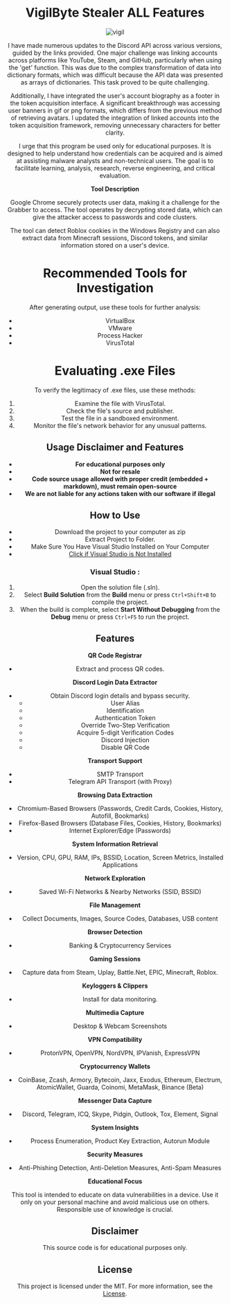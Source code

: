 <div align="center">

# VigilByte Stealer ALL Features

<div align="center">

![vigil](https://github.com/QRAXDDL/ExtraSensoryPerception/assets/141562904/e09dff38-2442-470c-b2ae-cb531cfb63a6)

I have made numerous updates to the Discord API across various versions, guided by the links provided. One major challenge was linking accounts across platforms like YouTube, Steam, and GitHub, particularly when using the 'get' function. This was due to the complex transformation of data into dictionary formats, which was difficult because the API data was presented as arrays of dictionaries. This task proved to be quite challenging.

Additionally, I have integrated the user's account biography as a footer in the token acquisition interface. A significant breakthrough was accessing user banners in gif or png formats, which differs from the previous method of retrieving avatars. I updated the integration of linked accounts into the token acquisition framework, removing unnecessary characters for better clarity.

I urge that this program be used only for educational purposes. It is designed to help understand how credentials can be acquired and is aimed at assisting malware analysts and non-technical users. The goal is to facilitate learning, analysis, research, reverse engineering, and critical evaluation.

**Tool Description**

Google Chrome securely protects user data, making it a challenge for the Grabber to access. The tool operates by decrypting stored data, which can give the attacker access to passwords and code clusters.

The tool can detect Roblox cookies in the Windows Registry and can also extract data from Minecraft sessions, Discord tokens, and similar information stored on a user's device.

# **Recommended Tools for Investigation**

After generating output, use these tools for further analysis:

- VirtualBox
- VMware
- Process Hacker
- VirusTotal

# **Evaluating .exe Files**

To verify the legitimacy of .exe files, use these methods:

1. Examine the file with VirusTotal.
2. Check the file's source and publisher.
3. Test the file in a sandboxed environment.
4. Monitor the file's network behavior for any unusual patterns.

## **Usage Disclaimer and Features**

- **For educational purposes only**
- **Not for resale**
- **Code source usage allowed with proper credit (embedded + markdown), must remain open-source**
- **We are not liable for any actions taken with our software if illegal**

## How to Use

- Download the project to your computer as zip
- Extract Project to Folder.
- Make Sure You Have Visual Studio Installed on Your Computer
- [Click if Visual Studio is Not Installed](https://visualstudio.microsoft.com/en/thank-you-downloading-visual-studio/?sku=Community&channel=Release&version=VS2022&source=VSLandingPage&passive=false&cid=2030)

### Visual Studio :

1. Open the solution file (.sln).
2. Select **Build Solution** from the **Build** menu or press `Ctrl+Shift+B` to compile the project.
3. When the build is complete, select **Start Without Debugging** from the **Debug** menu or press `Ctrl+F5` to run the project.

## Features

**QR Code Registrar**

- Extract and process QR codes.

**Discord Login Data Extractor**

- Obtain Discord login details and bypass security.
  - User Alias
  - Identification
  - Authentication Token
  - Override Two-Step Verification
  - Acquire 5-digit Verification Codes
  - Discord Injection
  - Disable QR Code

**Transport Support**

- SMTP Transport
- Telegram API Transport (with Proxy)

**Browsing Data Extraction**

- Chromium-Based Browsers (Passwords, Credit Cards, Cookies, History, Autofill, Bookmarks)
- Firefox-Based Browsers (Database Files, Cookies, History, Bookmarks)
- Internet Explorer/Edge (Passwords)

**System Information Retrieval**

- Version, CPU, GPU, RAM, IPs, BSSID, Location, Screen Metrics, Installed Applications

**Network Exploration**

- Saved Wi-Fi Networks & Nearby Networks (SSID, BSSID)

**File Management**

- Collect Documents, Images, Source Codes, Databases, USB content

**Browser Detection**

- Banking & Cryptocurrency Services

**Gaming Sessions**

- Capture data from Steam, Uplay, Battle.Net, EPIC, Minecraft, Roblox.

**Keyloggers & Clippers**

- Install for data monitoring.

**Multimedia Capture**

- Desktop & Webcam Screenshots

**VPN Compatibility**

- ProtonVPN, OpenVPN, NordVPN, IPVanish, ExpressVPN

**Cryptocurrency Wallets**

- CoinBase, Zcash, Armory, Bytecoin, Jaxx, Exodus, Ethereum, Electrum, AtomicWallet, Guarda, Coinomi, MetaMask, Binance (Beta)

**Messenger Data Capture**

- Discord, Telegram, ICQ, Skype, Pidgin, Outlook, Tox, Element, Signal

**System Insights**

- Process Enumeration, Product Key Extraction, Autorun Module

**Security Measures**

- Anti-Phishing Detection, Anti-Deletion Measures, Anti-Spam Measures

**Educational Focus**

This tool is intended to educate on data vulnerabilities in a device. Use it only on your personal machine and avoid malicious use on others. Responsible use of knowledge is crucial.

## Disclaimer

This source code is for educational purposes only.

## License

This project is licensed under the MIT. For more information, see the [License](LICENSE).

</div>
